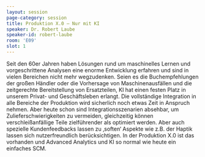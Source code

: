 ```yaml
---
layout: session
page-category: session
title: Produktion X.0 – Nur mit KI
speaker: Dr. Robert Laube
speaker-id: robert-laube
room: 'E09'
slot: 1
---
```


Seit den 60er Jahren haben Lösungen rund um maschinelles Lernen und vorgeschrittene Analysen eine enorme Entwicklung erfahren und sind in vielen Bereichen nicht mehr wegzudenken. Seien es die Buchempfehlungen der großen Händler oder die Vorhersage von Maschinenausfällen und die zeitgerechte Bereitstellung von Ersatzteilen, KI hat einen festen Platz in unserem Privat- und Geschäftsleben erlangt. Die vollständige Integration in alle Bereiche der Produktion wird sicherlich noch etwas Zeit in Anspruch nehmen. Aber heute schon sind Integrationsszenarien absehbar, um Zulieferschwierigkeiten zu vermeiden, gleichzeitig können verschleißanfällige Teile zielführender als optimiert werden. Aber auch spezielle Kundenfeedbacks lassen zu ‚soften‘ Aspekte wie z.B. der Haptik lassen sich nutzerfreundlich berücksichtigen. In der Produktion X.0 ist das vorhanden und Advanced Analytics und KI so normal wie heute ein einfaches SCM.